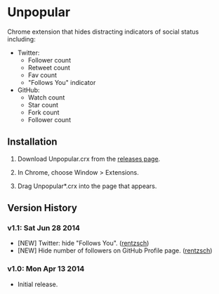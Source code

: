 Unpopular
=========

Chrome extension that hides distracting indicators of social status including:

- Twitter:
	- Follower count
	- Retweet count
	- Fav count
	- "Follows You" indicator
- GitHub:
	- Watch count
	- Star count
	- Fork count
	- Follower count

Installation
------------

1. Download Unpopular.crx from the [releases page](https://github.com/rentzsch/unpopular/releases).

2. In Chrome, choose Window > Extensions.

3. Drag Unpopular*.crx into the page that appears.

Version History
---------------

### v1.1: Sat Jun 28 2014

- [NEW] Twitter: hide "Follows You". ([rentzsch](https://github.com/rentzsch/unpopular/commit/554933a30193d3ca519dff933bc3d58d5be479cd))
- [NEW] Hide number of followers on GitHub Profile page. ([rentzsch](https://github.com/rentzsch/unpopular/commit/ebfe6a3b29bc85b5f40e269007cf1786b315f42e))

### v1.0: Mon Apr 13 2014

- Initial release.
